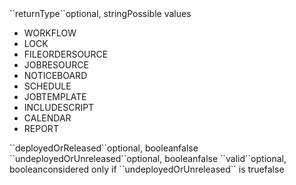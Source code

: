 <tr><td>``returnType``</td><td>optional, string</td><td>Possible values
<ul>
  <li>WORKFLOW</li>
  <li>LOCK</li>
  <li>FILEORDERSOURCE</li>
  <li>JOBRESOURCE</li>
  <li>NOTICEBOARD</li>
  <li>SCHEDULE</li>
  <li>JOBTEMPLATE</li>
  <li>INCLUDESCRIPT</li>
  <li>CALENDAR</li>
  <li>REPORT</li>
</ul></td><td></td><td></td></tr>

<tr><td>``deployedOrReleased``</td><td>optional, boolean</td><td></td><td></td><td>false</td></tr>
<tr><td>``undeployedOrUnreleased``</td><td>optional, boolean</td><td></td><td></td><td>false</td></tr>
<tr><td>``valid``</td><td>optional, boolean</td><td>considered only if ``undeployedOrUnreleased`` is true</td><td></td><td>false</td></tr>